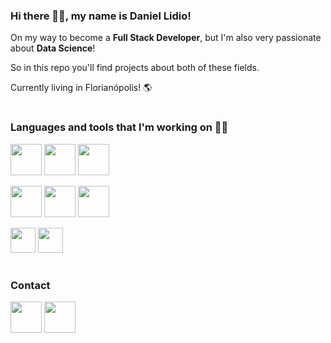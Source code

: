 ### Hi there 🙋‍♂️, my name is **Daniel Lidio**!
On my way to become a **Full Stack Developer**, but I'm also very passionate about **Data Science**!

So in this repo you'll find projects about both of these fields.

Currently living in Florianópolis! 🌎
#
### Languages and tools that I'm working on 👨‍💻
<code><a href="https://www.python.org/" target="_blank"><img height="50" src="https://img.shields.io/badge/-Python-lightgrey"></a></code>
<code><a href="https://flask.palletsprojects.com/en/1.1.x/" target="_blank"><img height="50" src="https://www.vectorlogo.zone/logos/pocoo_flask/pocoo_flask-ar21.svg"></a></code>
<code><a href="https://www.djangoproject.com/" target="_blank"><img height="50" src="https://www.vectorlogo.zone/logos/djangoproject/djangoproject-ar21.svg"></a></code>

<code><a href="https://www.java.com/pt_BR/" target="_blank"><img height="50" src="https://www.vectorlogo.zone/logos/java/java-horizontal.svg"></a></code>
<code><a href="https://dev.w3.org/html5/html-author/" target="_blank"><img height="50" src="https://allprowebdesigns.com/blog/wp-content/uploads/2019/01/1lJ32Bl-lHWmNMUSiSq17gQ.png"></a></code>
<code><a href="https://www.docker.com/" target="_blank"><img height="50" src="https://www.vectorlogo.zone/logos/docker/docker-ar21.svg"></a></code>

<code><a href="https://www.mysql.com/" target="_blank"><img height="40" src="https://www.vectorlogo.zone/logos/mysql/mysql-horizontal.svg"></a></code>
<code><a href="https://www.postgresql.org/" target="_blank"><img height="40" src="https://www.vectorlogo.zone/logos/postgresql/postgresql-horizontal.svg"></a></code>
#
### Contact
<code><a href="https://www.linkedin.com/in/daniel-lidio/" target="_blank"><img height="50" src="https://www.vectorlogo.zone/logos/linkedin/linkedin-ar21.svg"></a></code>
<code><a href="mailto:daniellidiops@gmail.com" target="_blank"><img height="50" src="https://www.vectorlogo.zone/logos/gmail/gmail-ar21.svg"></a></code>
